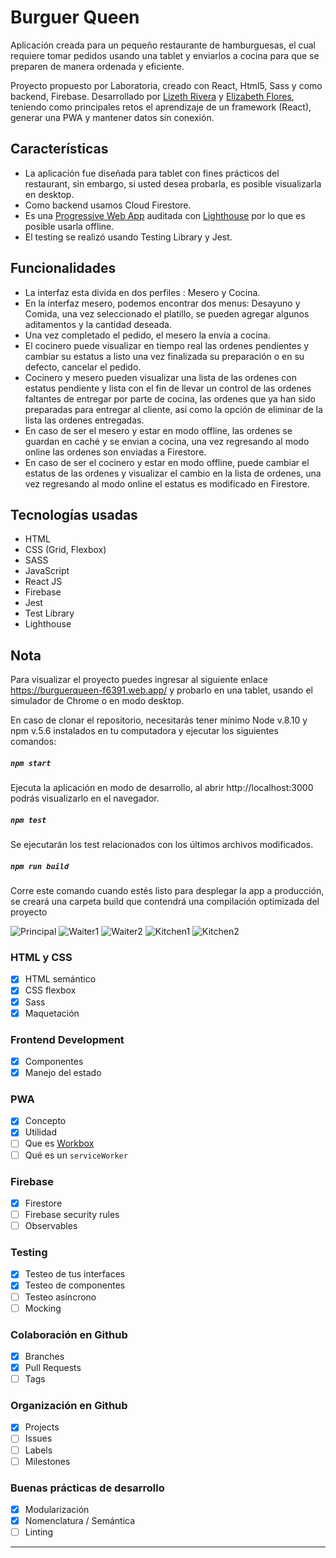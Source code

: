# Burguer Queen

Aplicación creada para un pequeño restaurante de hamburguesas, el cual requiere tomar pedidos usando una tablet y enviarlos a cocina para que se preparen de manera ordenada y eficiente.

Proyecto propuesto por Laboratoria, creado con React, Html5, Sass y como backend, Firebase. Desarrollado por [Lizeth Rivera](https://github.com/LizethRivera04) y [Elizabeth Flores](https://github.com/ElizaFlores11), teniendo como principales retos el aprendizaje de un framework (React), generar una PWA y mantener datos sin conexión.


## Características

- La aplicación fue diseñada para tablet con fines prácticos del restaurant, sin embargo, si usted desea probarla, es posible visualizarla en desktop.
- Como backend usamos Cloud Firestore.
- Es una [Progressive Web App](https://codigofacilito.com/articulos/progressive-apps) auditada con [Lighthouse](https://developers.google.com/web/tools/lighthouse/?hl=es) por lo que es posible usarla offline.
- El testing se realizó usando Testing Library y Jest.

## Funcionalidades

- La interfaz esta divida en dos perfiles : Mesero y Cocina.
- En la interfaz mesero, podemos encontrar dos menus: Desayuno y Comida, una vez seleccionado el platillo, se pueden agregar algunos aditamentos y la cantidad deseada.
- Una vez completado el pedido, el mesero la envía a cocina.
- El cocinero puede visualizar en tiempo real las ordenes pendientes y cambiar su estatus a listo una vez finalizada su preparación o en su defecto, cancelar el pedido.
- Cocinero y mesero pueden visualizar una lista de las ordenes con estatus pendiente y lista con el fin de llevar un control de las ordenes faltantes de entregar por parte de cocina, las ordenes que ya han sido preparadas para entregar al cliente, así como la opción de eliminar de la lista las ordenes entregadas.
- En caso de ser el mesero y estar en modo offline, las ordenes se guardan en caché y se envian a cocina, una vez regresando al modo online las ordenes son enviadas a Firestore.
- En caso de ser el cocinero y estar en modo offline, puede cambiar el estatus de las ordenes y visualizar el cambio en la lista de ordenes, una vez regresando al modo online el estatus es modificado en Firestore.


## Tecnologías usadas
- HTML
- CSS (Grid, Flexbox)
- SASS
- JavaScript
- React JS
- Firebase
- Jest
- Test Library
- Lighthouse

## Nota

Para visualizar el proyecto puedes ingresar al siguiente enlace https://burguerqueen-f6391.web.app/ y probarlo en una tablet, usando el simulador de Chrome o en modo desktop.

En caso de clonar el repositorio, necesitarás tener mínimo Node v.8.10 y npm v.5.6 instalados en tu computadora y ejecutar los siguientes comandos:

##### `npm start`
Ejecuta la aplicación en modo de desarrollo, al abrir http://localhost:3000 podrás visualizarlo en el navegador.

##### `npm test`
Se ejecutarán los test relacionados con los últimos archivos modificados.

##### `npm run build`
Corre este comando cuando estés listo para desplegar la app a producción, se creará una carpeta build que contendrá una compilación optimizada del proyecto



![Principal](img/BQ1.JPG)
![Waiter1](img/BQ3.JPG)
![Waiter2](img/BQ4.JPG)
![Kitchen1](img/BQ5.JPG)
![Kitchen2](img/BQ6.JPG)

### HTML y CSS

- [X] HTML semántico
- [X] CSS flexbox
- [X] Sass
- [X] Maquetación

### Frontend Development

- [X] Componentes
- [X] Manejo del estado

### PWA

- [X] Concepto
- [X] Utilidad
- [ ] Que es [Workbox](https://developers.google.com/web/tools/workbox)
- [ ] Qué es un `serviceWorker`

### Firebase

- [X] Firestore
- [ ] Firebase security rules
- [ ] Observables

### Testing

- [X] Testeo de tus interfaces
- [X] Testeo de componentes
- [ ] Testeo asíncrono
- [ ] Mocking

### Colaboración en Github

- [X] Branches
- [X] Pull Requests
- [ ] Tags

### Organización en Github

- [X] Projects
- [ ] Issues
- [ ] Labels
- [ ] Milestones

### Buenas prácticas de desarrollo

- [X] Modularización
- [X] Nomenclatura / Semántica
- [ ] Linting

---
